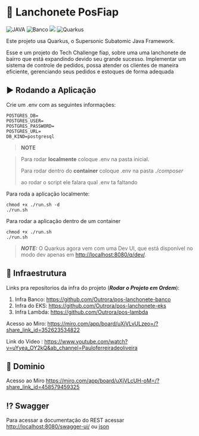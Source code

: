 # :hamburger: Lanchonete PosFiap

![JAVA](https://img.shields.io/badge/Java-ED8B00?style=for-the-badge&logo=openjdk&logoColor=white)
![Banco](https://img.shields.io/badge/PostgreSQL-316192?style=for-the-badge&logo=postgresql&logoColor=white)
![](https://img.shields.io/badge/Amazon_AWS-FF9900?style=for-the-badge&logo=amazonaws&logoColor=white)
![Quarkus](https://img.shields.io/badge/QUARKUS-009CAB?style=for-the-badge&logo=quarkus&logoColor=white)

Este projeto usa Quarkus, o Supersonic Subatomic Java Framework.

Esse e um projeto do Tech Challenge fiap, sobre uma uma lanchonete de bairro que está expandindo devido seu grande
sucesso. Implementar um sistema de controle de pedidos, possa atender os clientes de maneira eficiente, gerenciando
seus pedidos e estoques de forma adequada

## :arrow_forward: Rodando a Aplicação

Crie um .env com as seguintes informações:

```
POSTGRES_DB=
POSTGRES_USER=
POSTGRES_PASSWORD=
POSTGRES_URL=
DB_KIND=postgresql
```

> **NOTE**

>Para rodar **localmente** coloque .env na pasta inicial.
>
>Para rodar dentro do **container**  coloque .env na pasta *./composer*
> 
> ao rodar o script ele falara qual .env ta faltando

Para roda a aplicação localmente:

```shell script
chmod +x ./run.sh -d
./run.sh
```

Para rodar a aplicação dentro de um container

```shell script
chmod +x ./run.sh 
./run.sh
```

> **_NOTE:_**  O Quarkus agora vem com uma Dev UI, que está disponível no modo dev apenas
> em <http://localhost:8080/q/dev/>.


## :wrench: Infraestrutura

Links pra repositorios da infra do projeto (***Rodar o Projeto em Ordem***):

1. Infra Banco: https://github.com/Outrora/pos-lanchonete-banco
2. Infra do EKS: https://github.com/Outrora/pos-lanchonete-eks
3. Infra Lambda: https://github.com/Outrora/pos-lambda


Acesso ao Miro: <https://miro.com/app/board/uXjVLvULzeo=/?share_link_id=352623534822>

Link do Video : <https://www.youtube.com/watch?v=uYyea_OY2kQ&ab_channel=Pauloferreiradeoliveira>

## :flags: Dominio 

Acesso ao Miro <https://miro.com/app/board/uXjVLcUH-oM=/?share_link_id=458579459325>

## :interrobang: Swagger

Para acessar a documentação do REST acessar <http://localhost:8080/swagger-ui/> ou
[json](./doc/swagger.json)



